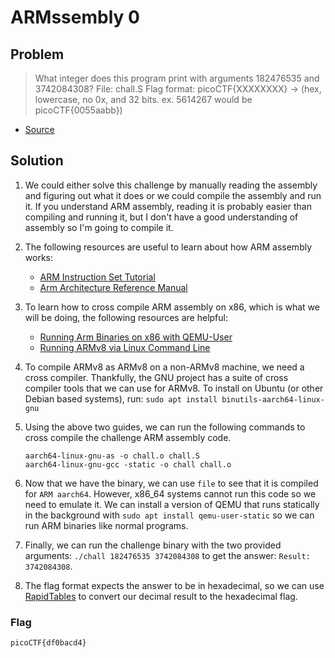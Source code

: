 # ARMssembly 0

## Problem

> What integer does this program print with arguments 182476535 and 3742084308? File: chall.S Flag format: picoCTF{XXXXXXXX} -> (hex, lowercase, no 0x, and 32 bits. ex. 5614267 would be picoCTF{0055aabb})

* [Source](./chall.S)

## Solution

1. We could either solve this challenge by manually reading the assembly and figuring out what it does or we could compile the assembly and run it. If you understand ARM assembly, reading it is probably easier than compiling and running it, but I don't have a good understanding of assembly so I'm going to compile it.

2. The following resources are useful to learn about how ARM assembly works:

    * [ARM Instruction Set Tutorial](https://azeria-labs.com/arm-instruction-set-part-3/)
    * [Arm Architecture Reference Manual](https://developer.arm.com/documentation/ddi0487/latest)

3. To learn how to cross compile ARM assembly on x86, which is what we will be doing, the following resources are helpful:

    * [Running Arm Binaries on x86 with QEMU-User](https://azeria-labs.com/arm-on-x86-qemu-user/)
    * [Running ARMv8 via Linux Command Line](https://github.com/joebobmiles/ARMv8ViaLinuxCommandline)

4. To compile ARMv8 as ARMv8 on a non-ARMv8 machine, we need a cross compiler. Thankfully, the GNU project has a suite of cross compiler tools that we can use for ARMv8. To install on Ubuntu (or other Debian based systems), run: `sudo apt install binutils-aarch64-linux-gnu`

5. Using the above two guides, we can run the following commands to cross compile the challenge ARM assembly code.

    ```
    aarch64-linux-gnu-as -o chall.o chall.S
    aarch64-linux-gnu-gcc -static -o chall chall.o
    ```

6. Now that we have the binary, we can use `file` to see that it is compiled for `ARM aarch64`. However, x86_64 systems cannot run this code so we need to emulate it. We can install a version of QEMU that runs statically in the background with `sudo apt install qemu-user-static` so we can run ARM binaries like normal programs.

7. Finally, we can run the challenge binary with the two provided arguments: `./chall 182476535 3742084308` to get the answer: `Result: 3742084308`.

8. The flag format expects the answer to be in hexadecimal, so we can use [RapidTables](https://www.rapidtables.com/convert/number/decimal-to-hex.html?x=3742084308) to convert our decimal result to the hexadecimal flag.

### Flag

`picoCTF{df0bacd4}`
